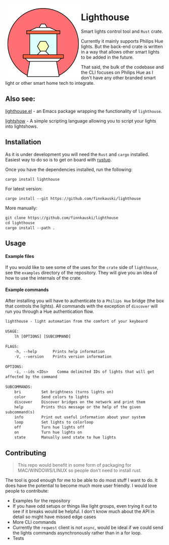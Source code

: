 <p align="left"><img align="left" src="meta/logo.png" width="240px"></p>

# Lighthouse

Smart lights control tool and `Rust` crate.

Currently it mainly supports Philips Hue lights. But the back-end crate is
written in a way that allows other smart lights to be added in the future.

That said, the bulk of the codebase and the CLI focuses on Philips Hue as I
don't have any other branded smart light or other smart home tech to integrate.

## Also see:
[lighthouse.el](https://github.com/finnkauski/lighthouse.el) - an Emacs package
wrapping the functionality of `lighthouse`. 

[lightshow](https://github.com/finnkauski/lightshow) - A simple scripting language
allowing you to script your lights into lightshows.

## Installation

As it is under development you will need the `Rust` and `cargo` installed.
Easiest way to do so is to get on board with [rustup](https://rustup.rs).

Once you have the dependencies installed, run the following:

```shell
cargo install lighthouse
```

For latest version:

```shell
cargo install --git https://github.com/finnkauski/lighthouse
```

More manually:

```shell
git clone https://github.com/finnkauski/lighthouse
cd lighthouse
cargo install --path .
```

## Usage

#### Example files

If you would like to see some of the uses for the `crate` side of `lighthouse`,
see the `examples` directory of the repository. They will give you an idea of
how to use the internals of the crate.

#### Example commands

After installing you will have to authenticate to a `Philips Hue` bridge (the
box that controls the lights). All commands with the exception of `discover`
will run you through a Hue authentication flow.

```
lighthouse - light automation from the comfort of your keyboard

USAGE:
    lh [OPTIONS] [SUBCOMMAND]

FLAGS:
    -h, --help       Prints help information
    -V, --version    Prints version information

OPTIONS:
    -i, --ids <IDs>    Comma delimited IDs of lights that will get affected by the command

SUBCOMMANDS:
    bri         Set brightness (turns lights on)
    color       Send colors to lights
    discover    Discover bridges on the network and print them
    help        Prints this message or the help of the given subcommand(s)
    info        Print out useful information about your system
    loop        Set lights to colorloop
    off         Turn hue lights off
    on          Turn hue lights on
    state       Manually send state to hue lights
```

## Contributing

>This repo would benefit in some form of packaging for MAC/WINDOWS/LINUX so people don't need to install rust.

The tool is good enough for me to be able to do most stuff I want to do. It does
have the potential to become much more user friendly. I would love people to
contribute:

- Examples for the repository
- If you have odd setups or things like light groups, even trying it out to see
  if it breaks would be helpful. I don't know much about the API in detail so
  might have missed edge cases
- More CLI commands
- Currently the `reqwest` client is not `async`, would be ideal if we could send
  the lights commands asynchronously rather than in a for loop.
- Tests

